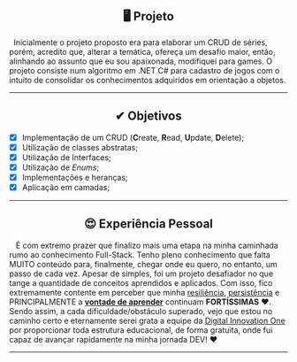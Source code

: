 
<h2 align="center"> 🖥 Projeto</h2>

&nbsp;&nbsp;Inicialmente o projeto proposto era para elaborar um CRUD de séries, porém, acredito que, alterar a temática, ofereça um desafio maior, então, alinhando ao assunto que eu sou apaixonada, modifiquei para games. O projeto consiste num algoritmo em .NET C# para cadastro de jogos com o intuito de consolidar os conhecimentos adquiridos em orientação a objetos. 

--------

<h2 align=center> ✔ Objetivos</h2> 

- [x] Implementação de um CRUD (<b>C</b>reate, <b>R</b>ead, <b>U</b>pdate, <b>D</b>elete);
- [x] Utilização de classes abstratas;
- [x] Utilização de Interfaces;
- [x] Utilização de <i>Enums</i>;
- [x] Implementações e heranças;
- [x] Aplicação em camadas;

-----------

<h2 align=center> 😍 Experiência Pessoal</h2> 

&nbsp;&nbsp; É com extremo prazer que finalizo mais uma etapa na minha caminhada rumo ao conhecimento Full-Stack. Tenho pleno conhecimento que falta MUITO conteúdo para, finalmente, chegar onde eu quero, no entanto, um passo de cada vez. Apesar de simples, foi um projeto desafiador no que tange a quantidade de conceitos aprendidos e aplicados. Com isso, fico extremamente contente em perceber que minha <u>resiliência</u>, <u>persistência</u> e PRINCIPALMENTE a <u><b>vontade de aprender</b></u> continuam <b>FORTÍSSIMAS</b> ❤. Sendo assim, a cada dificuldade/obstáculo superado, vejo que estou no caminho certo e eternamente serei grata a equipe da [Digital Innovation One](https://digitalinnovation.one/sign-in) por proporcionar toda estrutura educacional, de forma gratuita, onde fui capaz de avançar rapidamente na minha jornada DEV! ❤

-------------------



